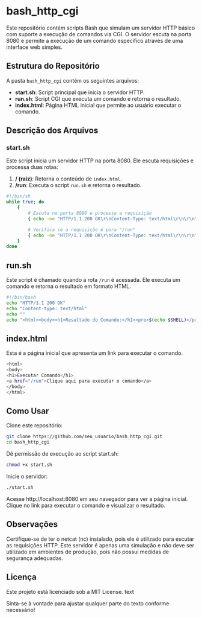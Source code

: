 # bash_http_cgi

Este repositório contém scripts Bash que simulam um servidor HTTP básico com suporte a execução de comandos via CGI. O servidor escuta na porta 8080 e permite a execução de um comando específico através de uma interface web simples.

## Estrutura do Repositório

A pasta `bash_http_cgi` contém os seguintes arquivos:

- **start.sh**: Script principal que inicia o servidor HTTP.
- **run.sh**: Script CGI que executa um comando e retorna o resultado.
- **index.html**: Página HTML inicial que permite ao usuário executar o comando.

## Descrição dos Arquivos

### start.sh

Este script inicia um servidor HTTP na porta 8080. Ele escuta requisições e processa duas rotas:

1. **/ (raiz)**: Retorna o conteúdo de `index.html`.
2. **/run**: Executa o script `run.sh` e retorna o resultado.

```bash
#!/bin/sh
while true; do
    {
        # Escuta na porta 8080 e processa a requisição
        { echo -ne "HTTP/1.1 200 OK\r\nContent-Type: text/html\r\n\r\n"; cat index.html; } | nc -l -p 8080 -q 1;

        # Verifica se a requisição é para "/run"
        { echo -ne "HTTP/1.1 200 OK\r\nContent-Type: text/html\r\n\r\n"; ./run.sh; } | nc -l -p 8080 -q 1;
    }
done
```

## run.sh

Este script é chamado quando a rota `/run` é acessada. Ele executa um comando e retorna o resultado em formato HTML.

```bash
#!/bin/bash
echo "HTTP/1.1 200 OK"
echo "Content-type: text/html"
echo ""
echo "<html><body><h1>Resultado do Comando:</h1><pre>$(echo $SHELL)</pre></body></html>"
```

## index.html

Esta é a página inicial que apresenta um link para executar o comando.

```bash
<html>
<body>
<h1>Executar Comando</h1>
<a href="/run">Clique aqui para executar o comando</a>
</body>
</html>
```

## Como Usar

Clone este repositório:

```bash
git clone https://github.com/seu_usuario/bash_http_cgi.git
cd bash_http_cgi
```

Dê permissão de execução ao script start.sh:

```bash
chmod +x start.sh
```

Inicie o servidor:

```bash
./start.sh
```

Acesse http://localhost:8080 em seu navegador para ver a página inicial. Clique no link para executar o comando e visualizar o resultado.

## Observações

Certifique-se de ter o netcat (nc) instalado, pois ele é utilizado para escutar as requisições HTTP.
Este servidor é apenas uma simulação e não deve ser utilizado em ambientes de produção, pois não possui medidas de segurança adequadas.

## Licença

Este projeto está licenciado sob a MIT License.
text

Sinta-se à vontade para ajustar qualquer parte do texto conforme necessário!
